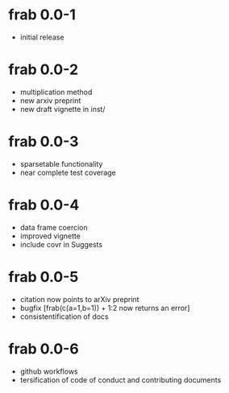 # frab 0.0-1

- initial release


# frab 0.0-2

- multiplication method
- new arxiv preprint
- new draft vignette in inst/

# frab 0.0-3

- sparsetable functionality
- near complete test coverage

# frab 0.0-4

- data frame coercion
- improved vignette
- include covr in Suggests

# frab 0.0-5

- citation now points to arXiv preprint
- bugfix [frab(c(a=1,b=1)) + 1:2 now returns an error]
- consistentification of docs

# frab 0.0-6

- github workflows
- tersification of code of conduct and contributing documents
